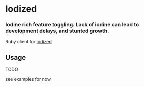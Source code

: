 # Iodized
### Iodine rich feature toggling. Lack of iodine can lead to development delays, and stunted growth.

Ruby client for [iodized](https://github.com/envato/iodized)

## Usage

TODO

see examples for now

